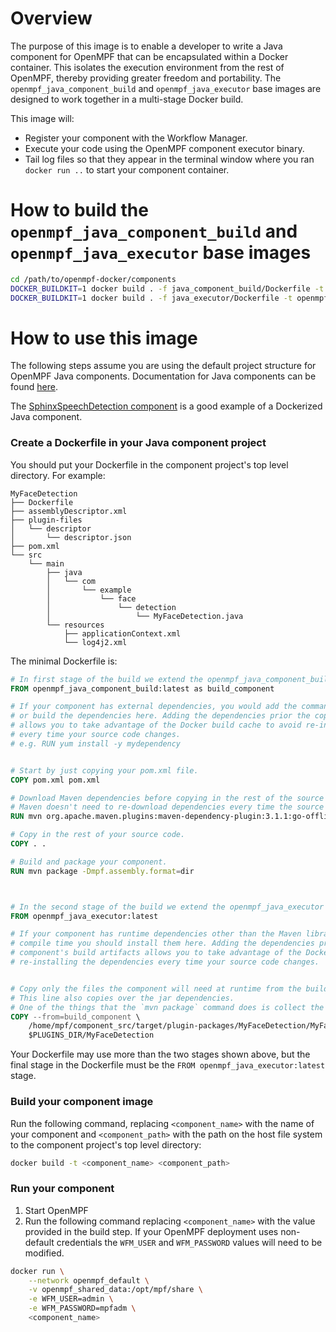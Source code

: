 Overview
==================
The purpose of this image is to enable a developer to write a Java component for OpenMPF that can be encapsulated
within a Docker container. This isolates the execution environment from the rest of OpenMPF,
thereby providing greater freedom and portability. The `openmpf_java_component_build` and `openmpf_java_executor` 
base images are designed to work together in a multi-stage Docker build.

This image will:

- Register your component with the Workflow Manager.
- Execute your code using the OpenMPF component executor binary.
- Tail log files so that they appear in the terminal window where you ran `docker run ..`
  to start your component container.
  
  
How to build the `openmpf_java_component_build` and `openmpf_java_executor` base images
======================================================
```bash
cd /path/to/openmpf-docker/components
DOCKER_BUILDKIT=1 docker build . -f java_component_build/Dockerfile -t openmpf_java_component_build
DOCKER_BUILDKIT=1 docker build . -f java_executor/Dockerfile -t openmpf_java_executor
```


How to use this image
===========================
The following steps assume you are using the default project structure for OpenMPF Java components. Documentation
for Java components can be found [here](https://openmpf.github.io/docs/site/Java-Batch-Component-API). 

The [SphinxSpeechDetection component](https://github.com/openmpf/openmpf-components/tree/master/java/SphinxSpeechDetection) 
is a good example of a Dockerized Java component.

### Create a Dockerfile in your Java component project
You should put your Dockerfile in the component project's top level directory. For example:

```
MyFaceDetection
├── Dockerfile
├── assemblyDescriptor.xml
├── plugin-files
│   └── descriptor
│       └── descriptor.json
├── pom.xml
└── src
    └── main
        ├── java
        │   └── com
        │       └── example
        │           └── face
        │               └── detection
        │                   └── MyFaceDetection.java
        └── resources
            ├── applicationContext.xml
            └── log4j2.xml
```

The minimal Dockerfile is:
```dockerfile
# In first stage of the build we extend the openmpf_java_component_build base image.
FROM openmpf_java_component_build:latest as build_component

# If your component has external dependencies, you would add the commands necessary to download 
# or build the dependencies here. Adding the dependencies prior the copying in your source code 
# allows you to take advantage of the Docker build cache to avoid re-installing the dependencies 
# every time your source code changes.
# e.g. RUN yum install -y mydependency


# Start by just copying your pom.xml file.
COPY pom.xml pom.xml

# Download Maven dependencies before copying in the rest of the source code so that 
# Maven doesn't need to re-download dependencies every time the source code changes.
RUN mvn org.apache.maven.plugins:maven-dependency-plugin:3.1.1:go-offline;

# Copy in the rest of your source code.
COPY . .

# Build and package your component.
RUN mvn package -Dmpf.assembly.format=dir 



# In the second stage of the build we extend the openmpf_java_executor base image. 
FROM openmpf_java_executor:latest

# If your component has runtime dependencies other than the Maven libraries required at 
# compile time you should install them here. Adding the dependencies prior to copying your 
# component's build artifacts allows you to take advantage of the Docker build cache to avoid 
# re-installing the dependencies every time your source code changes.


# Copy only the files the component will need at runtime from the build stage. 
# This line also copies over the jar dependencies. 
# One of the things that the `mvn package` command does is collect the jar dependencies.
COPY --from=build_component \
    /home/mpf/component_src/target/plugin-packages/MyFaceDetection/MyFaceDetection \
    $PLUGINS_DIR/MyFaceDetection
```

Your Dockerfile may use more than the two stages shown above, but the final stage in the Dockerfile must be the
`FROM openmpf_java_executor:latest` stage.


### Build your component image
Run the following command, replacing `<component_name>` with the name of your component and `<component_path>` with the
path on the host file system to the component project's top level directory:
```bash
docker build -t <component_name> <component_path>
```


### Run your component
1. Start OpenMPF
2. Run the following command replacing `<component_name>` with the value provided in the build step. 
   If your OpenMPF deployment uses non-default credentials the `WFM_USER` and `WFM_PASSWORD` values will need to be 
   modified.
```bash
docker run \
    --network openmpf_default \
    -v openmpf_shared_data:/opt/mpf/share \
    -e WFM_USER=admin \
    -e WFM_PASSWORD=mpfadm \
    <component_name>
```
